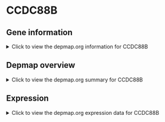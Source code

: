 <h1>CCDC88B</h1>

<h2>Gene information</h2>
<details>
  <summary>Click to view the depmap.org information for CCDC88B</summary>
  <p><a href="https://depmap.org/portal/gene/CCDC88B?tab=about" target="_BLANK">Open page in a new tab...</a></p>
  <iframe src="https://depmap.org/portal/gene/CCDC88B?tab=about" style="border:none;width:100%;height:800px"></iframe>
</details>

<h2>Depmap overview</h2>
<details>
  <summary>Click to view the depmap.org summary for CCDC88B</summary>
  <p><a href="https://depmap.org/portal/gene/CCDC88B?tab=overview" target="_BLANK">Open page in a new tab...</a></p>
  <iframe src="https://depmap.org/portal/gene/CCDC88B?tab=overview" style="border:none;width:100%;height:800px"></iframe>
</details>

<h2>Expression</h2>
<details>
  <summary>Click to view the depmap.org expression data for CCDC88B</summary>
  <p><a href="https://depmap.org/portal/gene/CCDC88B?tab=characterization" target="_BLANK">Open page in a new tab...</a></p>
  <iframe src="https://depmap.org/portal/gene/CCDC88B?tab=characterization" style="border:none;width:100%;height:800px"></iframe>
</details>


<!--
<h2>Reactome Pathway diagram</h2>
<details>
  <summary>Click to view the Reactome pathway for CCDC88B</summary>
  <p><a href="PURL" target="_BLANK">Open page in a new tab...</a></p>
  PNAME
</details>
-->


